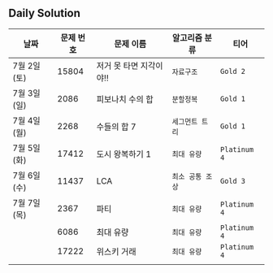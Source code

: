## Daily Solution



| 날짜        | 문제 번호 | 문제 이름               | 알고리즘 분류    | 티어         |
| ----------- | --------- | ----------------------- | ---------------- | ------------ |
| 7월 2일(토) | 15804     | 저거 못 타면 지각이야!! | `자료구조`       | `Gold 2`     |
| 7월 3일(일) | 2086      | 피보나치 수의 합        | `분할정복`       | `Gold 1`     |
| 7월 4일(월) | 2268      | 수들의 합 7             | `세그먼트 트리`  | `Gold 1`     |
| 7월 5일(화) | 17412     | 도시 왕복하기 1         | `최대 유량`      | `Platinum 4` |
| 7월 6일(수) | 11437     | LCA                     | `최소 공통 조상` | `Gold 3`     |
| 7월 7일(목) | 2367      | 파티                    | `최대 유량`      | `Platinum 4` |
|             | 6086      | 최대 유량               | `최대 유량`      | `Platinum 4` |
|             | 17222     | 위스키 거래             | `최대 유량`      | `Platinum 4` |
|             |           |                         |                  |              |



